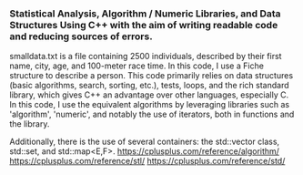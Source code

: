 ### Statistical Analysis, Algorithm / Numeric Libraries, and Data Structures Using C++ with the aim of writing readable code and reducing sources of errors.
smalldata.txt is a file containing 2500 individuals, described by their first name, city, age, and 100-meter race time. In this code, I use a Fiche structure to describe a person. This code primarily relies on data structures (basic algorithms, search, sorting, etc.), tests, loops, and the rich standard library, which gives C++ an advantage over other languages, especially C. In this code, I use the equivalent algorithms by leveraging libraries such as 'algorithm', 'numeric', and notably the use of iterators, both in functions and the <iterator> library.

Additionally, there is the use of several containers: the std::vector<T> class, std::set<T>, and std::map<E,F>.
https://cplusplus.com/reference/algorithm/
https://cplusplus.com/reference/stl/
https://cplusplus.com/reference/std/
